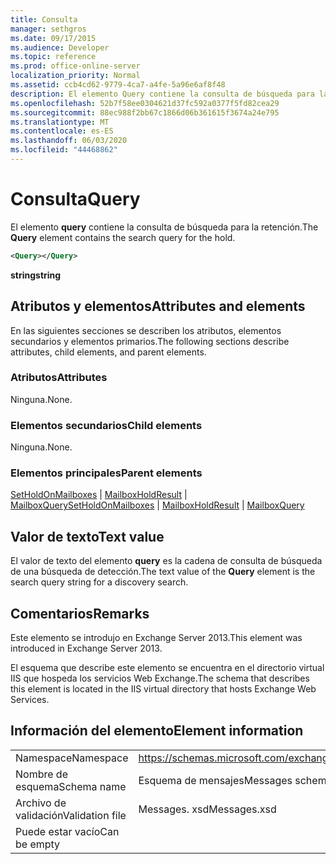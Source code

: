 ```yaml
---
title: Consulta
manager: sethgros
ms.date: 09/17/2015
ms.audience: Developer
ms.topic: reference
ms.prod: office-online-server
localization_priority: Normal
ms.assetid: ccb4cd62-9779-4ca7-a4fe-5a96e6af8f48
description: El elemento Query contiene la consulta de búsqueda para la retención.
ms.openlocfilehash: 52b7f58ee0304621d37fc592a0377f5fd82cea29
ms.sourcegitcommit: 88ec988f2bb67c1866d06b361615f3674a24e795
ms.translationtype: MT
ms.contentlocale: es-ES
ms.lasthandoff: 06/03/2020
ms.locfileid: "44468862"
---
```

# <a name="query"></a><span data-ttu-id="3e02b-103">Consulta</span><span class="sxs-lookup"><span data-stu-id="3e02b-103">Query</span></span>

<span data-ttu-id="3e02b-104">El elemento **query** contiene la consulta de búsqueda para la retención.</span><span class="sxs-lookup"><span data-stu-id="3e02b-104">The **Query** element contains the search query for the hold.</span></span> 
  
```XML
<Query></Query>
```

 <span data-ttu-id="3e02b-105">**string**</span><span class="sxs-lookup"><span data-stu-id="3e02b-105">**string**</span></span>
## <a name="attributes-and-elements"></a><span data-ttu-id="3e02b-106">Atributos y elementos</span><span class="sxs-lookup"><span data-stu-id="3e02b-106">Attributes and elements</span></span>

<span data-ttu-id="3e02b-107">En las siguientes secciones se describen los atributos, elementos secundarios y elementos primarios.</span><span class="sxs-lookup"><span data-stu-id="3e02b-107">The following sections describe attributes, child elements, and parent elements.</span></span>
  
### <a name="attributes"></a><span data-ttu-id="3e02b-108">Atributos</span><span class="sxs-lookup"><span data-stu-id="3e02b-108">Attributes</span></span>

<span data-ttu-id="3e02b-109">Ninguna.</span><span class="sxs-lookup"><span data-stu-id="3e02b-109">None.</span></span>
  
### <a name="child-elements"></a><span data-ttu-id="3e02b-110">Elementos secundarios</span><span class="sxs-lookup"><span data-stu-id="3e02b-110">Child elements</span></span>

<span data-ttu-id="3e02b-111">Ninguna.</span><span class="sxs-lookup"><span data-stu-id="3e02b-111">None.</span></span>
  
### <a name="parent-elements"></a><span data-ttu-id="3e02b-112">Elementos principales</span><span class="sxs-lookup"><span data-stu-id="3e02b-112">Parent elements</span></span>

<span data-ttu-id="3e02b-113">[SetHoldOnMailboxes](setholdonmailboxes.md)  |  [MailboxHoldResult](mailboxholdresult.md)  |  [MailboxQuery](mailboxquery.md)</span><span class="sxs-lookup"><span data-stu-id="3e02b-113">[SetHoldOnMailboxes](setholdonmailboxes.md) | [MailboxHoldResult](mailboxholdresult.md) | [MailboxQuery](mailboxquery.md)</span></span>
  
## <a name="text-value"></a><span data-ttu-id="3e02b-114">Valor de texto</span><span class="sxs-lookup"><span data-stu-id="3e02b-114">Text value</span></span>

<span data-ttu-id="3e02b-115">El valor de texto del elemento **query** es la cadena de consulta de búsqueda de una búsqueda de detección.</span><span class="sxs-lookup"><span data-stu-id="3e02b-115">The text value of the **Query** element is the search query string for a discovery search.</span></span> 
  
## <a name="remarks"></a><span data-ttu-id="3e02b-116">Comentarios</span><span class="sxs-lookup"><span data-stu-id="3e02b-116">Remarks</span></span>

<span data-ttu-id="3e02b-117">Este elemento se introdujo en Exchange Server 2013.</span><span class="sxs-lookup"><span data-stu-id="3e02b-117">This element was introduced in Exchange Server 2013.</span></span>
  
<span data-ttu-id="3e02b-118">El esquema que describe este elemento se encuentra en el directorio virtual IIS que hospeda los servicios Web Exchange.</span><span class="sxs-lookup"><span data-stu-id="3e02b-118">The schema that describes this element is located in the IIS virtual directory that hosts Exchange Web Services.</span></span>
  
## <a name="element-information"></a><span data-ttu-id="3e02b-119">Información del elemento</span><span class="sxs-lookup"><span data-stu-id="3e02b-119">Element information</span></span>

|||
|:-----|:-----|
|<span data-ttu-id="3e02b-120">Namespace</span><span class="sxs-lookup"><span data-stu-id="3e02b-120">Namespace</span></span>  <br/> |https://schemas.microsoft.com/exchange/services/2006/messages  <br/> |
|<span data-ttu-id="3e02b-121">Nombre de esquema</span><span class="sxs-lookup"><span data-stu-id="3e02b-121">Schema name</span></span>  <br/> |<span data-ttu-id="3e02b-122">Esquema de mensajes</span><span class="sxs-lookup"><span data-stu-id="3e02b-122">Messages schema</span></span>  <br/> |
|<span data-ttu-id="3e02b-123">Archivo de validación</span><span class="sxs-lookup"><span data-stu-id="3e02b-123">Validation file</span></span>  <br/> |<span data-ttu-id="3e02b-124">Messages. xsd</span><span class="sxs-lookup"><span data-stu-id="3e02b-124">Messages.xsd</span></span>  <br/> |
|<span data-ttu-id="3e02b-125">Puede estar vacío</span><span class="sxs-lookup"><span data-stu-id="3e02b-125">Can be empty</span></span>  <br/> ||
   

